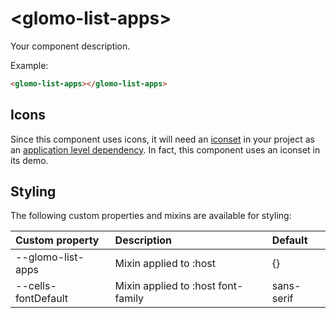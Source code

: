# &lt;glomo-list-apps&gt;

Your component description.

Example:
```html
<glomo-list-apps></glomo-list-apps>
```

## Icons

Since this component uses icons, it will need an [iconset](https://bbva.cellsjs.com/guides/best-practices/cells-icons.html) in your project as an [application level dependency](https://bbva.cellsjs.com/guides/advanced-guides/application-level-dependencies.html). In fact, this component uses an iconset in its demo.

## Styling

The following custom properties and mixins are available for styling:

| Custom property | Description     | Default        |
|:----------------|:----------------|:---------------|
| --glomo-list-apps  | Mixin applied to :host     | {}  |
| --cells-fontDefault  | Mixin applied to :host font-family    | sans-serif  |

